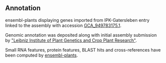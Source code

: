 **Annotation**
----------

ensembl-plants displaying genes imported from IPK-Gatersleben entry linked to the assembly with accession [GCA\_949783175.1](http://www.ebi.ac.uk/ena/data/view/GCA_949783175.1).

Genomic annotation was deposited along with initial assembly submission by ["Leibniz Institute of Plant Genetics and Crop Plant Research"](https://www.ipk-gatersleben.de/en/).

Small RNA features, protein features, BLAST hits and cross-references have been
computed by [ensembl-plants](https://plants.ensembl.org/info/genome/annotation/index.html).

